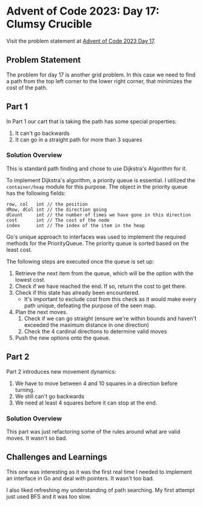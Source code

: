 # Advent of Code 2023: Day 17: Clumsy Crucible

Visit the problem statement at [Advent of Code 2023 Day 17](https://adventofcode.com/2023/day/17).

## Problem Statement

The problem for day 17 is another grid problem.  In this case we need to find a path from the top left corner to the lower right corner, that minimizes the cost of the path.

## Part 1

In Part 1 our cart that is taking the path has some special properties:
1. It can't go backwards
2. It can go in a straight path for more than 3 squares

### Solution Overview

This is standard path finding and chose to use Dijkstra's Algorithm for it.

To implement Dijkstra's algorithm, a priority queue is essential. I utilized the `container/heap` module for this purpose. The object in the priority queue has the following fields:

```
row, col   int // the position
dRow, dCol int // the direction going
dCount     int // the number of times we have gone in this direction
cost       int // The cost of the node
index      int // The index of the item in the heap
```

Go's unique approach to interfaces was used to implement the required methods for the PriorityQueue. The priority queue is sorted based on the least cost.

The following steps are executed once the queue is set up:

1. Retrieve the next item from the queue, which will be the option with the lowest cost.
2. Check if we have reached the end. If so, return the cost to get there.
3. Check if this state has already been encountered.
   - It's important to exclude cost from this check as it would make every path unique, defeating the purpose of the seen map.
4. Plan the next moves.
    1. Check if we can go straight (ensure we're within bounds and haven't exceeded the maximum distance in one direction)
    2. Check the 4 cardinal directions to determine valid moves
5. Push the new options onto the queue.

## Part 2

Part 2 introduces new movement dynamics:
1. We have to move between  4 and 10 squares in a direction before turning.
2. We still can't go backwards
3. We need at least 4 squares before it can stop at the end.

### Solution Overview

This part was just refactoring some of the rules around what are valid moves.  It wasn't so bad.

## Challenges and Learnings

This one was interesting as it was the first real time I needed to implement an interface in Go and deal with pointers.  It wasn't too bad.

I also liked refreshing my understanding of path searching.  My first attempt just used BFS and it was too slow.
